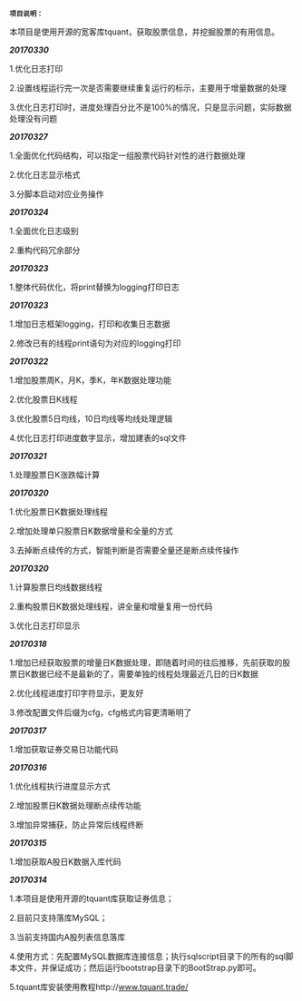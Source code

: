 **`项目说明：`**

本项目是使用开源的宽客库tquant，获取股票信息，并挖掘股票的有用信息。

**_20170330_**

1.优化日志打印

2.设置线程运行完一次是否需要继续重复运行的标示，主要用于增量数据的处理

3.优化日志打印时，进度处理百分比不是100%的情况，只是显示问题，实际数据处理没有问题


**_20170327_**

1.全面优化代码结构，可以指定一组股票代码针对性的进行数据处理

2.优化日志显示格式

3.分脚本启动对应业务操作


**_20170324_**

1.全面优化日志级别

2.重构代码冗余部分


**_20170323_**

1.整体代码优化，将print替换为logging打印日志


**_20170323_**

1.增加日志框架logging，打印和收集日志数据

2.修改已有的线程print语句为对应的logging打印


**_20170322_**

1.增加股票周K，月K，季K，年K数据处理功能

2.优化股票日K线程

3.优化股票5日均线，10日均线等均线处理逻辑

4.优化日志打印进度数字显示，增加建表的sql文件


**_20170321_**

1.处理股票日K涨跌幅计算


**_20170320_**

1.优化股票日K数据处理线程

2.增加处理单只股票日K数据增量和全量的方式

3.去掉断点续传的方式，智能判断是否需要全量还是断点续传操作


**_20170320_**

1.计算股票日均线数据线程

2.重构股票日K数据处理线程，讲全量和增量复用一份代码

3.优化日志打印显示


**_20170318_**

1.增加已经获取股票的增量日K数据处理，即随着时间的往后推移，先前获取的股票日K数据已经不是最新的了，需要单独的线程处理最近几日的日K数据

2.优化线程进度打印字符显示，更友好

3.修改配置文件后缀为cfg，cfg格式内容更清晰明了


**_20170317_**

1.增加获取证券交易日功能代码


**_20170316_**

1.优化线程执行进度显示方式

2.增加股票日K数据处理断点续传功能

3.增加异常捕获，防止异常后线程终断


**_20170315_**

1.增加获取A股日K数据入库代码


**_20170314_**

1.本项目是使用开源的tquant库获取证券信息；

2.目前只支持落库MySQL；

3.当前支持国内A股列表信息落库

4.使用方式：先配置MySQL数据库连接信息；执行sqlscript目录下的所有的sql脚本文件，并保证成功；然后运行bootstrap目录下的BootStrap.py即可。

5.tquant库安装使用教程http://www.tquant.trade/

